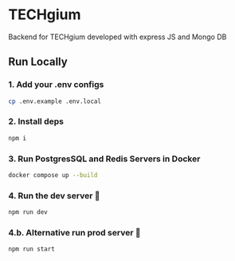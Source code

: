 # TECHgium

Backend for TECHgium developed with express JS and Mongo DB

## Run Locally
### 1. Add your .env configs
```bash
cp .env.example .env.local
```
### 2. Install deps
```bash
npm i
```
### 3. Run PostgresSQL and Redis Servers in Docker
```bash
docker compose up --build
```
### 4. Run the dev server 🚀
```bash
npm run dev
```
### 4.b. Alternative run prod server 🤖
```bash
npm run start
```

